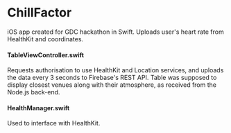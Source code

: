 # ChillFactor
iOS app created for GDC hackathon in Swift. Uploads user's heart rate from HealthKit and coordinates.

#### TableViewController.swift
Requests authorisation to use HealthKit and Location services, and uploads the data every 3 seconds to Firebase's REST API. Table was supposed to display closest venues along with their atmosphere, as received from the Node.js back-end.

#### HealthManager.swift
Used to interface with HealthKit.